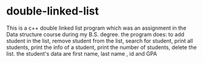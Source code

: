 # double-linked-list
This is a c++ double linked list program which was an assignment in the Data structure course during my B.S. degree. the program does: to add student in the list, remove student from the list, search for student, print all students, print the info of a student, print the number of students,  delete the list. the student's data are first name, last name , id and GPA 
